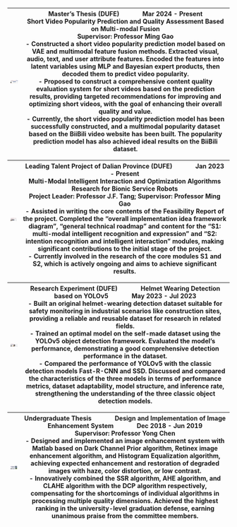 | <img src="static/assets/img/graducation_thesis.png" alt="Thesis Image" style="width: 100px; height: auto;"> | **Master’s Thesis (DUFE)** &nbsp;&nbsp;&nbsp;&nbsp;&nbsp;&nbsp;&nbsp;&nbsp;&nbsp;&nbsp;&nbsp;&nbsp; **Mar 2024 - Present**<br> **Short Video Popularity Prediction and Quality Assessment Based on Multi-modal Fusion**<br> **Supervisor:** Professor Ming Gao<br> - Constructed a short video popularity prediction model based on VAE and multimodal feature fusion methods. Extracted visual, audio, text, and user attribute features. Encoded the features into latent variables using MLP and Bayesian expert products, then decoded them to predict video popularity.<br> - Proposed to construct a comprehensive content quality evaluation system for short videos based on the prediction results, providing targeted recommendations for improving and optimizing short videos, with the goal of enhancing their overall quality and value.<br> - Currently, the short video popularity prediction model has been successfully constructed, and a multimodal popularity dataset based on the BiiBili video website has been built. The popularity prediction model has also achieved ideal results on the BiiBili dataset. |
| --- | --- |

| <img src="static/assets/img/multimodel_service_robots.png" alt="Leading Talent Project Image" style="width: 100px; height: auto;"> | **Leading Talent Project of Dalian Province (DUFE)** &nbsp;&nbsp;&nbsp;&nbsp;&nbsp;&nbsp;&nbsp;&nbsp;&nbsp;&nbsp;&nbsp;&nbsp; **Jan 2023 - Present**<br> **Multi-Modal Intelligent Interaction and Optimization Algorithms Research for Bionic Service Robots**<br> **Project Leader:** Professor J.F. Tang; **Supervisor:** Professor Ming Gao<br> - Assisted in writing the core contents of the Feasibility Report of the project. Completed the “overall implementation idea framework diagram”, “general technical roadmap” and content for the “S1: multi-modal intelligent recognition and expression” and “S2: intention recognition and intelligent interaction” modules, making significant contributions to the initial stage of the project.<br> - Currently involved in the research of the core modules S1 and S2, which is actively ongoing and aims to achieve significant results. |
| --- | --- |

| <img src="static/assets/img/YOLOV5.png" alt="Research Experiment Image" style="width: 100px; height: auto;"> | **Research Experiment (DUFE)** &nbsp;&nbsp;&nbsp;&nbsp;&nbsp;&nbsp;&nbsp;&nbsp;&nbsp;&nbsp;&nbsp;&nbsp; **Helmet Wearing Detection based on YOLOv5** &nbsp;&nbsp;&nbsp;&nbsp;&nbsp;&nbsp;&nbsp;&nbsp;&nbsp;&nbsp;&nbsp;&nbsp; **May 2023 - Jul 2023**<br> - Built an original helmet-wearing detection dataset suitable for safety monitoring in industrial scenarios like construction sites, providing a reliable and reusable dataset for research in related fields.<br> - Trained an optimal model on the self-made dataset using the YOLOv5 object detection framework. Evaluated the model’s performance, demonstrating a good comprehensive detection performance in the dataset.<br> - Compared the performance of YOLOv5 with the classic detection models Fast-R-CNN and SSD. Discussed and compared the characteristics of the three models in terms of performance metrics, dataset adaptability, model structure, and inference rate, strengthening the understanding of the three classic object detection models. |
| --- | --- |

| <img src="static/assets/img/undergraducate_thesis.png" alt="Undergraduate Thesis Image" style="width: 100px; height: auto;"> | **Undergraduate Thesis** &nbsp;&nbsp;&nbsp;&nbsp;&nbsp;&nbsp;&nbsp;&nbsp;&nbsp;&nbsp;&nbsp;&nbsp; **Design and Implementation of Image Enhancement System** &nbsp;&nbsp;&nbsp;&nbsp;&nbsp;&nbsp;&nbsp;&nbsp;&nbsp;&nbsp;&nbsp;&nbsp; **Dec 2018 - Jun 2019**<br> **Supervisor:** Professor Yong Chen<br> - Designed and implemented an image enhancement system with Matlab based on Dark Channel Prior algorithm, Retinex image enhancement algorithm, and Histogram Equalization algorithm, achieving expected enhancement and restoration of degraded images with haze, color distortion, or low contrast.<br> - Innovatively combined the SSR algorithm, AHE algorithm, and CLAHE algorithm with the DCP algorithm respectively, compensating for the shortcomings of individual algorithms in processing multiple quality dimensions. Achieved the highest ranking in the university-level graduation defense, earning unanimous praise from the committee members. |
| --- | --- |


